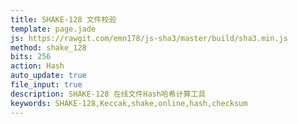 ```yaml
---
title: SHAKE-128 文件校验
template: page.jade
js: https://rawgit.com/emn178/js-sha3/master/build/sha3.min.js
method: shake_128
bits: 256
action: Hash
auto_update: true
file_input: true
description: SHAKE-128 在线文件Hash哈希计算工具
keywords: SHAKE-128,Keccak,shake,online,hash,checksum
---
```

